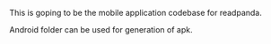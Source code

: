 This is goping to be the mobile application codebase for readpanda.

Android folder can be used for generation of apk.